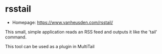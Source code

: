 # rsstail

* Homepage: https://www.vanheusden.com/rsstail/

This small, simple application reads an RSS feed and outputs it like the
 'tail' command.

 This tool can be used as a plugin in MultiTail
